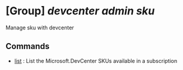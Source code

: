 # [Group] _devcenter admin sku_

Manage sku with devcenter

## Commands

- [list](/Commands/devcenter/admin/sku/_list.md)
: List the Microsoft.DevCenter SKUs available in a subscription
